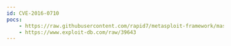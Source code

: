 ```yaml
---
id: CVE-2016-0710
pocs:
    - https://raw.githubusercontent.com/rapid7/metasploit-framework/master/modules/exploits/multi/http/apache_jetspeed_file_upload.rb
    - https://www.exploit-db.com/raw/39643
---
```

